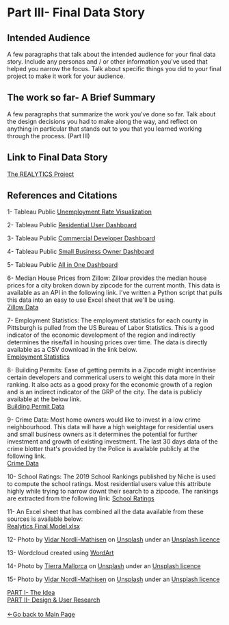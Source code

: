 # Part III- Final Data Story

## Intended Audience
A few paragraphs that talk about the intended audience for your final data story.  Include any personas and / or other information you've used that helped you narrow the focus.  Talk about specific things you did to your final project to make it work for your audience. 

## The work so far- A Brief Summary
A few paragraphs that summarize the work you've done so far.  Talk about the design decisions you had to make along the way, and reflect on anything in particular that stands out to you that you learned working through the process. (Part III)

## Link to Final Data Story

[The REALYTICS Project](https://carnegiemellon.shorthandstories.com/realytics/)

## References and Citations

1- Tableau Public [Unemployment Rate Visualization](https://public.tableau.com/views/UnemploymentRate_15818041056040/UnemploymentRate?:display_count=y&:origin=viz_share_link)

2- Tableau Public [Residential User Dashboard](https://public.tableau.com/views/RealyticsInvestmentBuddy2_0Residential/Dashboard1?:display_count=y&:origin=viz_share_link)

3- Tableau Public [Commercial Developer Dashboard](https://public.tableau.com/views/RealyticsInvestmentBuddy2_0Commercial/Dashboard1?:display_count=y&:origin=viz_share_link)

4- Tableau Public [Small Business Owner Dashboard](https://public.tableau.com/views/RealyticsInvestmentBuddy2_0Restaurant/Dashboard1?:display_count=y&:origin=viz_share_link)

5- Tableau Public [All in One Dashboard](https://public.tableau.com/views/RealyticsInvestmentBuddy2_0/AllinOne?:display_count=y&:origin=viz_share_link)

6- Median House Prices from Zillow:
Zillow provides the median house prices for a city broken down by zipcode for the current month. This data is available as an API in the following link. I've written a Python script that pulls this data into an easy to use Excel sheet that we'll be using.<br/>
[Zillow Data](https://www.zillow.com/webservice/GetRegionChildren.htm?zws-id=X1-ZWz18xjv6xav4b_3bebs&state=pa&city=pittsburgh&childtype=zipcode)

7- Employment Statistics:
The employment statistics for each county in Pittsburgh is pulled from the US Bureau of Labor Statistics. This is a good indicator of the economic development of the region and indirectly determines the rise/fall in housing prices over time. The data is directly available as a CSV download in the link below.<br/>
[Employment Statistics](https://www.bls.gov/regions/mid-atlantic/news-release/unemployment_pittsburgh.htm)

8- Building Permits:
Ease of getting permits in a Zipcode might incentivise certain developers and commerical users to weight this data more in their ranking. It also acts as a good proxy for the economic growth of a region and is an indirect indicator of the GRP of the city. The data is publicly available at the below link.<br/>
[Building Permit Data](https://data.wprdc.org/dataset/city-of-pittsburgh-building-permit-summary)

9- Crime Data:
Most home owners would like to invest in a low crime neighbourhood. This data will have a high weightage for residential users and small business owners as it determines the potential for further investment and growth of existing investment. The last 30 days data of the crime blotter that's provided by the Police is available publicly at the following link.<br/>
[Crime Data](https://data.wprdc.org/dataset/police-incident-blotter/resource/1797ead8-8262-41cc-9099-cbc8a161924b)

10- School Ratings:
The 2019 School Rankings published by Niche is used to compute the school ratings. Most residential users value this attribute highly while trying to narrow downt their search to a zipcode. The rankings are extracted from the following link:
[School Ratings](https://www.niche.com/places-to-live/search/zip-codes-with-the-best-public-schools/m/pittsburgh-metro-area/)

11- An Excel sheet that has combined all the data available from these sources is available below:<br/>
[Realytics Final Model.xlsx](https://github.com/SachinKSunny/Sachin-K-Sunny/files/4242512/Realytics.Final.Model.xlsx)

12- Photo by [Vidar Nordli-Mathisen](https://unsplash.com/@vidarnm?utm_source=unsplash&utm_medium=referral&utm_content=creditCopyText) on [Unsplash](https://unsplash.com/s/photos/pittsburgh-night-view?utm_source=unsplash&utm_medium=referral&utm_content=creditCopyText) under an [Unsplash licence](https://unsplash.com/license)

13- Wordcloud created using [WordArt](https://wordart.com/create)

14- Photo by [Tierra Mallorca](https://unsplash.com/@tierramallorca?utm_source=unsplash&utm_medium=referral&utm_content=creditCopyText) on [Unsplash](https://unsplash.com/@tierramallorca?utm_source=unsplash&utm_medium=referral&utm_content=creditCopyText) under an [Unsplash licence](https://unsplash.com/license)

15- Photo by [Vidar Nordli-Mathisen](https://unsplash.com/@vidarnm?utm_source=unsplash&utm_medium=referral&utm_content=creditCopyText) on [Unsplash](https://unsplash.com/s/photos/pittsburgh-view?utm_source=unsplash&utm_medium=referral&utm_content=creditCopyText) under an [Unsplash licence](https://unsplash.com/license)  

[PART I- The Idea](/Realytics.md)<br>
[PART II- Design & User Research](/Wireframe&Feedback.md)
<br><br>
[<-Go back to Main Page](https://sachinksunny.github.io/Sachin-K-Sunny/)
